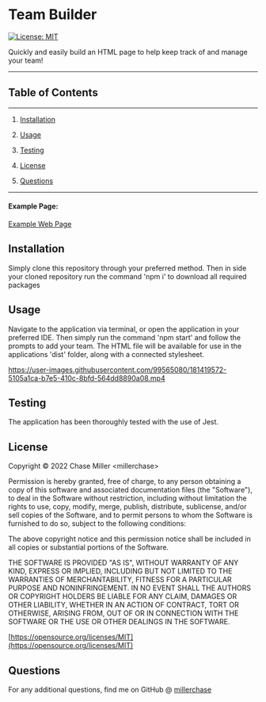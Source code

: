 # Team Builder

[![License: MIT](https://img.shields.io/badge/License-MIT-yellow.svg)](https://opensource.org/licenses/MIT)

Quickly and easily build an HTML page to help keep track of and manage your team!

---

## Table of Contents

---

1. [Installation](#installation)

2. [Usage](#usage)

3. [Testing](#testing)

4. [License](#license)

5. [Questions](#questions)

---

#### Example Page:

[Example Web Page](https://millerchase.github.io/team-builder/)

## Installation

Simply clone this repository through your preferred method. Then in side your cloned repository run the command 'npm i' to download all required packages

## Usage

Navigate to the application via terminal, or open the application in your preferred IDE. Then simply run the command 'npm start' and follow the prompts to add your team. The HTML file will be available for use in the applications 'dist' folder, along with a connected stylesheet.




https://user-images.githubusercontent.com/99565080/181419572-5105a1ca-b7e5-410c-8bfd-564dd8890a08.mp4




## Testing

The application has been thoroughly tested with the use of Jest.

## License

Copyright &copy; 2022 Chase Miller &lt;millerchase>

Permission is hereby granted, free of charge, to any person obtaining a copy of this software and associated documentation files (the "Software"), to deal in the Software without restriction, including without limitation the rights to use, copy, modify, merge, publish, distribute, sublicense, and/or sell copies of the Software, and to permit persons to whom the Software is furnished to do so, subject to the following conditions:

The above copyright notice and this permission notice shall be included in all copies or substantial portions of the Software.

THE SOFTWARE IS PROVIDED "AS IS", WITHOUT WARRANTY OF ANY KIND, EXPRESS OR IMPLIED, INCLUDING BUT NOT LIMITED TO THE WARRANTIES OF MERCHANTABILITY, FITNESS FOR A PARTICULAR PURPOSE AND NONINFRINGEMENT. IN NO EVENT SHALL THE AUTHORS OR COPYRIGHT HOLDERS BE LIABLE FOR ANY CLAIM, DAMAGES OR OTHER LIABILITY, WHETHER IN AN ACTION OF CONTRACT, TORT OR OTHERWISE, ARISING FROM, OUT OF OR IN CONNECTION WITH THE SOFTWARE OR THE USE OR OTHER DEALINGS IN THE SOFTWARE.

[https://opensource.org/licenses/MIT](https://opensource.org/licenses/MIT)

## Questions

For any additional questions, find me on GitHub @ [millerchase](https://github.com/millerchase)
